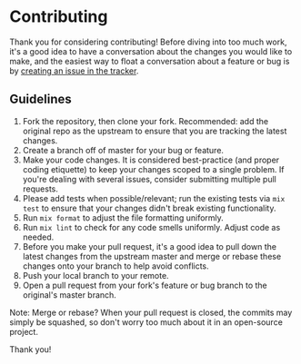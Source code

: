 # Contributing

Thank you for considering contributing! Before diving into too much work, it's a good idea to have a conversation about the changes you would like to make, and the easiest way to float a conversation about a feature or bug is by [creating an issue in the tracker](https://github.com/fireproofsocks/cowrie/issues).

## Guidelines

1. Fork the repository, then clone your fork. Recommended: add the original repo as the upstream to ensure that you are tracking the latest changes.
2. Create a branch off of master for your bug or feature.
3. Make your code changes. It is considered best-practice (and proper coding etiquette) to keep your changes scoped to a single problem. If you're dealing with several issues, consider submitting multiple pull requests.
4. Please add tests when possible/relevant; run the existing tests via `mix test` to ensure that your changes didn't break existing functionality.
5. Run `mix format` to adjust the file formatting uniformly.
6. Run `mix lint` to check for any code smells uniformly. Adjust code as needed.
7. Before you make your pull request, it's a good idea to pull down the latest changes from the upstream master and merge or rebase these changes onto your branch to help avoid conflicts.
8. Push your local branch to your remote.
9. Open a pull request from your fork's feature or bug branch to the original's master branch.

Note: Merge or rebase? When your pull request is closed, the commits may simply be squashed, so don't worry too much about it in an open-source project.

Thank you!
